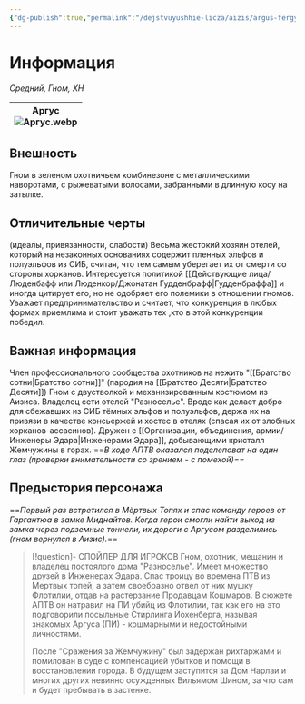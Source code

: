 ```yaml
---
{"dg-publish":true,"permalink":"/dejstvuyushhie-licza/aizis/argus-fergyusen/","dgPassFrontmatter":true}
---
```


# Информация

*Средний, Гном, ХН*

| Аргус<br>![Аргус.webp](/img/user/%D0%90%D1%80%D0%B3%D1%83%D1%81.webp) |
| ------------------------ |
## Внешность
Гном в зеленом охотничьем комбинезоне с металлическими наворотами, с рыжеватыми волосами, забранными в длинную косу на затылке. 
## Отличительные черты
(идеалы, привязанности, слабости)
Весьма жестокий хозяин отелей, который на незаконных основаниях содержит пленных эльфов и полуэльфов из СИБ, считая, что тем самым уберегает их от смерти со стороны хорканов.
Интересуется политикой [[Действующие лица/Люденбафф или Люденкор/Джонатан Гудденбрафф\|Гудденбраффа]] и иногда цитирует его, но не одобряет его полемики в отношении гномов.
Уважает предпринимательство и считает, что конкуренция в любых формах приемлима и стоит уважать тех ,кто в этой конкуренции победил.
## Важная информация
Член профессионального сообщества охотников на нежить "[[Братство сотни\|Братство сотни]]" (пародия на [[Братство Десяти\|Братство Десяти]])
Гном с двустволкой и механизированным костюмом из Аизиса. Владелец сети отелей "Разноселье". 
Вроде как делает добро для сбежавших из СИБ тёмных эльфов и полуэльфов, держа их на привязи в качестве консьержей и хостес в отелях (спасая их от злобных хорканов-ассасинов). Дружен с [[Организации, объединения, армии/Инженеры Эдара\|Инженерами Эдара]], добывающими кристалл Жемчужины в горах.
==*В ходе АПТВ оказался подслеповат на один глаз (проверки внимательности со зрением - с помехой)*==
## Предыстория персонажа
==*Первый раз встретился в Мёртвых Топях и спас команду героев от Гаргантюа в замке Миднайтов. Когда герои смогли найти выход из замка через подземные тоннели, их дороги с Аргусом разделились (гном вернулся в Аизис).*==

> [!question]- СПОЙЛЕР ДЛЯ ИГРОКОВ
> Гном, охотник, мещанин и владелец постоялого дома "Разноселье". Имеет множество друзей в Инженерах Эдара. Спас троицу во времена ПТВ из Мертвых топей, а затем своебразно отвел от них мушку Флотилии, отдав на растерзание Продавцам Кошмаров. 
> В сюжете АПТВ он натравил на ПИ убийц из Флотилии, так как его на это подговорили посыльные Стирлинга Йохенберга, называя знакомых Аргуса (ПИ) - кошмарными и недостойными личностями.
> 
> После "Сражения за Жемчужину" был задержан рихтаржами и помилован в суде с компенсацией убытков и помощи в восстановлении города. В будущем заступится за Дом Нарлаи и многих других невинно осужденных Вильямом Шином, за что сам и будет пребывать в застенке.

